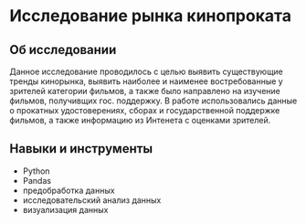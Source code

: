 # Исследование рынка кинопроката

## Об исследовании 
 Данное исследование проводилось с целью выявить существующие тренды кинорынка, выявить наиболее и наименее востребованные у зрителей категории фильмов, а также было направлено на изучение фильмов, получивщих гос. поддержку. В работе использовались данные о прокатных удостоверениях, сборах и государственной поддержке фильмов, а также информацию из Интенета с оценками зрителей.

## Навыки и инструменты
- Python
- Pandas
- предобработка данных
- исследовательский анализ данных
- визуализация данных

